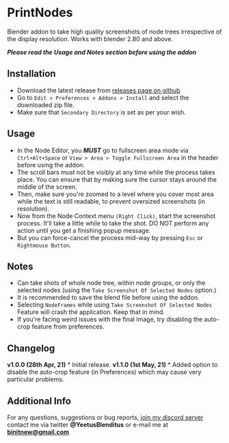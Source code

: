 **PrintNodes**
==

Blender addon to take high quality screenshots of node trees irrespective of the display resolution.
Works with blender 2.80 and above.

__*Please read the Usage and Notes section before using the addon*__

Installation
--
* Download the latest release from [releases page on github](https://github.com/Yeetus3141)
* Go to `Edit > Preferences > Addons > Install` and select the downloaded zip file.
* Make sure that `Secondary Directory` is set as per your wish.

Usage
--
* In the Node Editor, you __*MUST*__ go to fullscreen area mode via `Ctrl+Alt+Space` or `View > Area > Toggle Fullscreen Area` in the header before using the addon.
* The scroll bars must not be visibly at any time while the process takes place. You can ensure that by making sure the cursor stays around the middle of the screen.
* Then, make sure you're zoomed to a level where you cover most area while the text is still readable, to prevent oversized screenshots (in resolution).
* Now from the Node Context menu `(Right Click)`, start the screenshot process. It'll take a little while to take the shot. DO NOT perform any action until you get a finishing popup message.
* But you can force-cancel the process mid-way by pressing `Esc` or `Rightmouse Button`.

Notes
--
* Can take shots of whole node tree, within node groups, or only the selected nodes (using the `Take Screenshot Of Selected Nodes` option.)
* It is recommended to save the blend file before using the addon.
* Selecting `NodeFrames` while using `Take Screenshot Of Selected Nodes` Feature will crash the application. Keep that in mind.
* If you're facing weird issues with the final Image, try disabling the auto-crop feature from preferences.


Changelog
--
**v1.0.0 (28th Apr, 21)** 
	* Initial release. 
**v1.1.0 (1st May, 21)**
	* Added option to disable the auto-crop feature (in Preferences) which may cause very particular problems.


Additional Info
--
For any questions, suggestions or bug reports, [join my discord server](https://discord.gg/G8ajxwQuYT) contact me via twitter **@YeetusBlenditus** or e-mail me at **binitnew@gmail.com**
